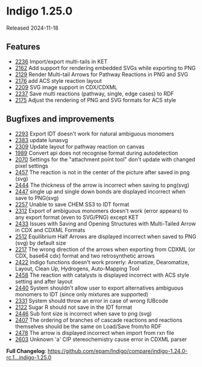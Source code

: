 # Indigo 1.25.0
Released 2024-11-18

## Features
* [2236](https://github.com/epam/Indigo/issues/2236) Import/export multi-tails in KET
* [2162](https://github.com/epam/Indigo/issues/2162) Add support for rendering embedded SVGs while exporting to PNG 
* [2129](https://github.com/epam/Indigo/issues/2129) Render Multi-tail Arrows for Pathway Reactions in PNG and SVG
* [2176](https://github.com/epam/Indigo/issues/2176) add ACS style reaction layout
* [2209](https://github.com/epam/Indigo/issues/2209) SVG image support in CDX/CDXML
* [2237](https://github.com/epam/Indigo/issues/2237) Save multi reactions (pathway, single, edge cases) to RDF
* [2175](https://github.com/epam/Indigo/issues/2175) Adjust the rendering of PNG and SVG formats for ACS style

## Bugfixes and improvements
* [2293](https://github.com/epam/Indigo/issues/2293) Export IDT doesn't work for natural ambiguous monomers
* [2383](https://github.com/epam/Indigo/issues/2383) update lunasvg
* [2309](https://github.com/epam/Indigo/issues/2309) Update layout for pathway reaction on canvas
* [1989](https://github.com/epam/Indigo/issues/1989) Convert api does not recognise format during autodetection
* [2070](https://github.com/epam/Indigo/issues/2070) Settings for the "attachment point tool" don't update with changed pixel settings
* [2457](https://github.com/epam/Indigo/issues/2457) The reaction is not in the center of the picture after saved in png (svg)
* [2444](https://github.com/epam/Indigo/issues/2444) The thickness of the arrow is incorrect when saving to png(svg)
* [2447](https://github.com/epam/Indigo/issues/2447) single up and single down bonds are displayed incorrect when save to PNG(svg)
* [2257](https://github.com/epam/Indigo/issues/2257) Unable to save CHEM SS3 to IDT format
* [2312](https://github.com/epam/Indigo/issues/2312) Export of ambiguous monomers doesn't work (error appears) to any export format (even to SVG/PNG) except KET
* [2433](https://github.com/epam/Indigo/issues/2433) Issues with Saving and Opening Structures with Multi-Tailed Arrow in CDX and CDXML Formats
* [2512](https://github.com/epam/Indigo/issues/2512) Equilibrium Half Arrows are displayed incorrect when saved to PNG (svg) by default size
* [2217](https://github.com/epam/Indigo/issues/2217) The wrong direction of the arrows when exporting from CDXML (or CDX, base64 cdx) format and two retrosynthetic arrows
* [2422](https://github.com/epam/Indigo/issues/2422) Indigo functions doesn't work prorerly: Aromatize, Dearomatize, Layout, Clean Up, Hydrogens, Auto-Mapping Tool
* [2458](https://github.com/epam/Indigo/issues/2458) The reaction with catalysts is displayed incorrect with ACS style setting and after layout
* [2440](https://github.com/epam/Indigo/issues/2440) System shouldn't allow user to export alternatives ambiguous monomers to IDT (since only mixtures are supported)
* [2331](https://github.com/epam/Indigo/issues/2331) System should throw an error in case of wrong IUBcode
* [2122](https://github.com/epam/Indigo/issues/2122) Sugar R should not save in the IDT format
* [2446](https://github.com/epam/Indigo/issues/2446) Sub font size is incorrect when save to png (svg)
* [2407](https://github.com/epam/Indigo/issues/2407) The ordering of branches of cascade reactions and reactions themselves should be the same on Load/Save from/to RDF
* [2478](https://github.com/epam/Indigo/issues/2478) The arrow is displayed incorrect when import from rxn file
* [2603](https://github.com/epam/Indigo/issues/2603) Unknown 'a' CIP stereochemistry cause error in CDXML parser


**Full Changelog**: https://github.com/epam/Indigo/compare/indigo-1.24.0-rc.1...indigo-1.25.0
